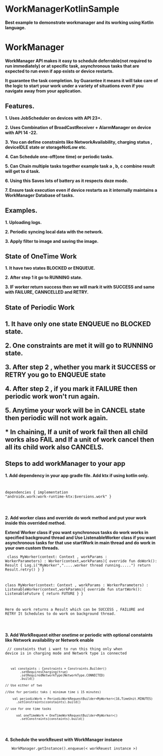 # WorkManagerKotlinSample
<p><b>Best example to demonstrate workmanager and its working using Kotlin language.</b></p>

<h1>WorkManager</h1>

<p><b>WorkManager API makes it easy to schedule deferrable(not required to run immediately) or at specific task, asynchronous tasks that are expected to run even if app exists or device restarts. </b></p>
<p><b>It guarantee the task completion. by Guarantee it means it will take care of the logic to start your work under a variety of situations even if you navigate away from your application. </b></p>

<h2>Features.</h2>
<p><b>1. Uses JobScheduler on devices with API 23+.</b></p>
<p><b>2. Uses Combination of BroadCastReceiver + AlarmManager on device with API 14 -22.</b></p>
<p><b>3. You can define constraints like NetworkAvailability, charging status , deviceIDLE state or  storageNotLow etc. </b></p>
<p><b>4. Can Schedule one-off(one time) or periodic tasks. </b></p>
<p><b>5. Can Chain multiple tasks together example task a , b, c combine result will get to d task. </b></p>
<p><b>6. Using this Saves lots of battery as it respects doze mode. </b></p>
<p><b>7. Ensure task execution even if device restarts as it internally maintains a WorkManager Database of tasks. </b></p>

<h2>Examples.</h2>
<p><b>1. Uploading logs.</b></p>
<p><b>2. Periodic syncing local data with the network.</b></p>
<p><b>3. Apply filter to image and saving the image.</b></p>

<h2> State of OneTime Work </h2>
<p><b>1. It have two states BLOCKED or ENQUEUE.  </b></p>
<p><b>2. After step 1 it go to RUNNING state.  </b></p>
<p><b>3. IF worker return success then we will mark it with SUCCESS and same with FAILURE, CANNCELLED and RETRY.  </b></p>

<h2> State of Periodic Work <h2>
<p><b>1. It have only one state  ENQUEUE no BLOCKED state.  </b></p>
<p><b>2. One constraints are met it will go to RUNNING state.  </b></p>
<p><b>3. After step 2 , whether you mark it SUCCESS or RETRY you go to ENQUEUE state  </b></p>
<p><b>4. After step 2 , if you mark it FAILURE then periodic work won't run again.</b></p>
<p><b>5. Anytime your work will be in CANCEL state then periodic will not work again. </b></p>

<p><b> * In chaining, If a unit of work fail then all child works also FAIL and If a unit of work cancel then all its child work also CANCELS. </b></p>

<h2>Steps to add workManager to your app </h2>
<p><b>1. Add dependency in your app gradle file. Add ktx if using kotlin only.</b></p>
<code><pre>

dependencies {
    implementation "androidx.work:work-runtime-ktx:$versions.work"
}

</code></pre>
<p><b>2. Add worker class and override do work method and put your work inside this overrided method. </b></p>
<p><b> Extend Worker class if you want synchronous tasks do work works in specified background thread and Use ListenableWorker class if you want asynchronous tasks for that use startWork in main thread and do work in your own custom threads.  </b></p>

<code><pre>
class MyWorker(context: Context , workParams : WorkerParameters) : Worker(context,workParams){
    override fun doWork(): Result {
        Log.i("MyWorker",".....worker thread running.....")
        return Result.retry()
    }
}

class MyWorker(context: Context , workParams : WorkerParameters) : ListenableWorker(context,workParams){
    override fun startWork(): ListenableFuture<Result> {
        return FUTURE
 }
}

Here do work returns a Result which can be SUCCESS , FAILURE and RETRY
It Schedules to do work on background thread.

</code></pre>

<p><b>3. Add WorkRequest either onetime or periodic with optional constaints like Network availability or Network enable </b></p>

<code><pre>
// constaints that i want to run this thing only when device is in charging mode and Network type is connected

       val constaints : Constraints = Constraints.Builder()
            .setRequiresCharging(true)
            .setRequiredNetworkType(NetworkType.CONNECTED)
            .build()

    // Use either of two

    //Use for periodic taks ( minimum time i 15 minutes)

        val periodicWork = PeriodicWorkRequestBuilder<MyWorker>(16,TimeUnit.MINUTES)
          .setConstraints(constaints).build()

    // use for one time tasks

          val oneTimeWork = OneTimeWorkRequestBuilder<MyWorker>()
            .setConstraints(constaints).build()

</code></pre>

<p><b>4. Schedule the workReuest with WorkManager instance </p></b>
<code><pre>   WorkManager.getInstance().enqueue(< workReuest instance >)</code></pre>

